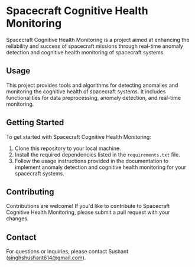 # Spacecraft Cognitive Health Monitoring

Spacecraft Cognitive Health Monitoring is a project aimed at enhancing the reliability and success of spacecraft missions through real-time anomaly detection and cognitive health monitoring of spacecraft systems.

## Usage

This project provides tools and algorithms for detecting anomalies and monitoring the cognitive health of spacecraft systems. It includes functionalities for data preprocessing, anomaly detection, and real-time monitoring.

## Getting Started

To get started with Spacecraft Cognitive Health Monitoring:

1. Clone this repository to your local machine.
2. Install the required dependencies listed in the `requirements.txt` file.
3. Follow the usage instructions provided in the documentation to implement anomaly detection and cognitive health monitoring for your spacecraft systems.

## Contributing

Contributions are welcome! If you'd like to contribute to Spacecraft Cognitive Health Monitoring, please submit a pull request with your changes.

## Contact

For questions or inquiries, please contact Sushant (singhshushant614@gmail.com).
